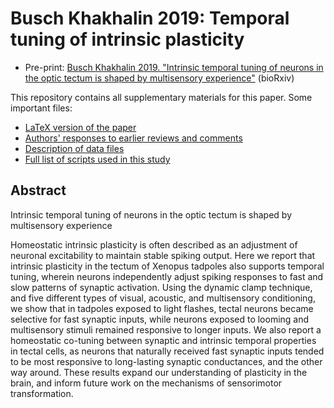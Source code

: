 Busch Khakhalin 2019: Temporal tuning of intrinsic plasticity
==================

* Pre-print: [Busch Khakhalin 2019. "Intrinsic temporal tuning of neurons in the optic tectum is shaped by multisensory experience"](https://www.biorxiv.org/content/10.1101/540898v1) (bioRxiv)
 
This repository contains all supplementary materials for this paper. Some important files:

* [LaTeX version of the paper](main.tex)
* [Authors' responses to earlier reviews and comments](reviews%20and%20responses.md)
* [Description of data files](Data_key.md)
* [Full list of scripts used in this study](Workflow.md)

## Abstract

Intrinsic temporal tuning of neurons in the optic tectum is shaped by multisensory experience

Homeostatic intrinsic plasticity is often described as an adjustment of neuronal excitability to maintain stable spiking output. Here we report that intrinsic plasticity in the tectum of Xenopus tadpoles also supports temporal tuning, wherein neurons independently adjust spiking responses to fast and slow patterns of synaptic activation. Using the dynamic clamp technique, and five different types of visual, acoustic, and multisensory conditioning, we show that in tadpoles exposed to light flashes, tectal neurons became selective for fast synaptic inputs, while neurons exposed to looming and multisensory stimuli remained responsive to longer inputs. We also report a homeostatic co-tuning between synaptic and intrinsic temporal properties in tectal cells, as neurons that naturally received fast synaptic inputs tended to be most responsive to long-lasting synaptic conductances, and the other way around. These results expand our understanding of plasticity in the brain, and inform future work on the mechanisms of sensorimotor transformation.
